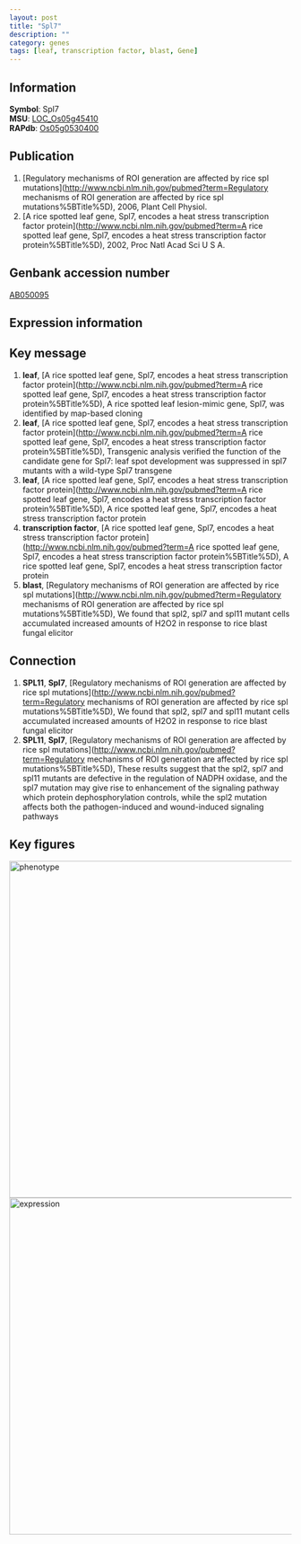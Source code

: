 ```yaml
---
layout: post
title: "Spl7"
description: ""
category: genes
tags: [leaf, transcription factor, blast, Gene]
---
```


## Information
__Symbol__: Spl7  
__MSU__: [LOC_Os05g45410](http://rice.plantbiology.msu.edu/cgi-bin/ORF_infopage.cgi?orf=LOC_Os05g45410)  
__RAPdb__: [Os05g0530400](http://rapdb.dna.affrc.go.jp/viewer/gbrowse_details/irgsp1?name=Os05g0530400)  

## Publication
1. [Regulatory mechanisms of ROI generation are affected by rice spl mutations](http://www.ncbi.nlm.nih.gov/pubmed?term=Regulatory mechanisms of ROI generation are affected by rice spl mutations%5BTitle%5D), 2006, Plant Cell Physiol.
2. [A rice spotted leaf gene, Spl7, encodes a heat stress transcription factor protein](http://www.ncbi.nlm.nih.gov/pubmed?term=A rice spotted leaf gene, Spl7, encodes a heat stress transcription factor protein%5BTitle%5D), 2002, Proc Natl Acad Sci U S A.

## Genbank accession number
[AB050095](http://www.ncbi.nlm.nih.gov/nuccore/AB050095)  

## Expression information

## Key message
1. __leaf__, [A rice spotted leaf gene, Spl7, encodes a heat stress transcription factor protein](http://www.ncbi.nlm.nih.gov/pubmed?term=A rice spotted leaf gene, Spl7, encodes a heat stress transcription factor protein%5BTitle%5D), A rice spotted leaf lesion-mimic gene, Spl7, was identified by map-based cloning
2. __leaf__, [A rice spotted leaf gene, Spl7, encodes a heat stress transcription factor protein](http://www.ncbi.nlm.nih.gov/pubmed?term=A rice spotted leaf gene, Spl7, encodes a heat stress transcription factor protein%5BTitle%5D),  Transgenic analysis verified the function of the candidate gene for Spl7: leaf spot development was suppressed in spl7 mutants with a wild-type Spl7 transgene
3. __leaf__, [A rice spotted leaf gene, Spl7, encodes a heat stress transcription factor protein](http://www.ncbi.nlm.nih.gov/pubmed?term=A rice spotted leaf gene, Spl7, encodes a heat stress transcription factor protein%5BTitle%5D), A rice spotted leaf gene, Spl7, encodes a heat stress transcription factor protein
4. __transcription factor__, [A rice spotted leaf gene, Spl7, encodes a heat stress transcription factor protein](http://www.ncbi.nlm.nih.gov/pubmed?term=A rice spotted leaf gene, Spl7, encodes a heat stress transcription factor protein%5BTitle%5D), A rice spotted leaf gene, Spl7, encodes a heat stress transcription factor protein
5. __blast__, [Regulatory mechanisms of ROI generation are affected by rice spl mutations](http://www.ncbi.nlm.nih.gov/pubmed?term=Regulatory mechanisms of ROI generation are affected by rice spl mutations%5BTitle%5D),  We found that spl2, spl7 and spl11 mutant cells accumulated increased amounts of H2O2 in response to rice blast fungal elicitor

## Connection
1. __SPL11__, __Spl7__, [Regulatory mechanisms of ROI generation are affected by rice spl mutations](http://www.ncbi.nlm.nih.gov/pubmed?term=Regulatory mechanisms of ROI generation are affected by rice spl mutations%5BTitle%5D),  We found that spl2, spl7 and spl11 mutant cells accumulated increased amounts of H2O2 in response to rice blast fungal elicitor
2. __SPL11__, __Spl7__, [Regulatory mechanisms of ROI generation are affected by rice spl mutations](http://www.ncbi.nlm.nih.gov/pubmed?term=Regulatory mechanisms of ROI generation are affected by rice spl mutations%5BTitle%5D),  These results suggest that the spl2, spl7 and spl11 mutants are defective in the regulation of NADPH oxidase, and the spl7 mutation may give rise to enhancement of the signaling pathway which protein dephosphorylation controls, while the spl2 mutation affects both the pathogen-induced and wound-induced signaling pathways

## Key figures
<img src="http://ricencode.github.io/images/Spl7.pheno.png" alt="phenotype"  style="width: 600px;"/>

<img src="http://ricencode.github.io/images/Spl7.exp.png" alt="expression"  style="width: 600px;"/>


